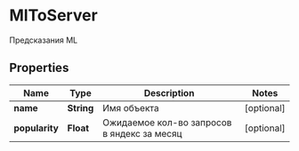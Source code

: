 

# MlToServer

Предсказания ML

## Properties

| Name | Type | Description | Notes |
|------------ | ------------- | ------------- | -------------|
|**name** | **String** | Имя объекта |  [optional] |
|**popularity** | **Float** | Ожидаемое кол-во запросов в яндекс за месяц |  [optional] |



